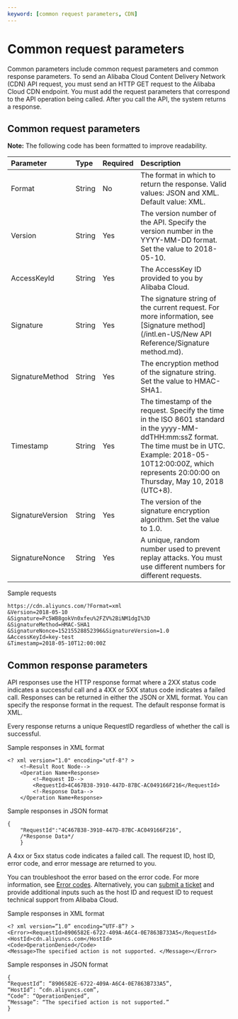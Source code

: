 ```yaml
---
keyword: [common request parameters, CDN]
---
```


# Common request parameters

Common parameters include common request parameters and common response parameters. To send an Alibaba Cloud Content Delivery Network \(CDN\) API request, you must send an HTTP GET request to the Alibaba Cloud CDN endpoint. You must add the request parameters that correspond to the API operation being called. After you call the API, the system returns a response.

## Common request parameters

**Note:** The following code has been formatted to improve readability.

|Parameter|Type|Required|Description|
|:--------|:---|:-------|:----------|
|Format|String|No|The format in which to return the response. Valid values: JSON and XML. Default value: XML.|
|Version|String|Yes|The version number of the API. Specify the version number in the YYYY-MM-DD format. Set the value to 2018-05-10.|
|AccessKeyId|String|Yes|The AccessKey ID provided to you by Alibaba Cloud.|
|Signature|String|Yes|The signature string of the current request. For more information, see [Signature method](/intl.en-US/New API Reference/Signature method.md).|
|SignatureMethod|String|Yes|The encryption method of the signature string. Set the value to HMAC-SHA1.|
|Timestamp|String|Yes|The timestamp of the request. Specify the time in the ISO 8601 standard in the yyyy-MM-ddTHH:mm:ssZ format. The time must be in UTC. Example: 2018-05-10T12:00:00Z, which represents 20:00:00 on Thursday, May 10, 2018 \(UTC+8\). |
|SignatureVersion|String|Yes|The version of the signature encryption algorithm. Set the value to 1.0.|
|SignatureNonce|String|Yes|A unique, random number used to prevent replay attacks. You must use different numbers for different requests.|

Sample requests

```
https://cdn.aliyuncs.com/?Format=xml
&Version=2018-05-10
&Signature=Pc5WB8gokVn0xfeu%2FZV%2BiNM1dgI%3D
&SignatureMethod=HMAC-SHA1
&SignatureNonce=15215528852396&SignatureVersion=1.0
&AccessKeyId=key-test
&Timestamp=2018-05-10T12:00:00Z    
```

## Common response parameters

API responses use the HTTP response format where a 2XX status code indicates a successful call and a 4XX or 5XX status code indicates a failed call. Responses can be returned in either the JSON or XML format. You can specify the response format in the request. The default response format is XML.

Every response returns a unique RequestID regardless of whether the call is successful.

Sample responses in XML format

```
<? xml version="1.0" encoding="utf-8"? > 
    <!—Result Root Node-->
    <Operation Name+Response>
        <!—Request ID-->
        <RequestId>4C467B38-3910-447D-87BC-AC049166F216</RequestId>
        <!-Response Data-->
    </Operation Name+Response>
```

Sample responses in JSON format

```
{
    "RequestId":"4C467B38-3910-447D-87BC-AC049166F216",
    /*Response Data*/
    }
```

A 4xx or 5xx status code indicates a failed call. The request ID, host ID, error code, and error message are returned to you.

You can troubleshoot the error based on the error code. For more information, see [Error codes](https://error-center.alibabacloud.com). Alternatively, you can [submit a ticket](https://workorder-intl.console.aliyun.com/#/ticket/createIndex) and provide additional inputs such as the host ID and request ID to request technical support from Alibaba Cloud.

Sample responses in XML format

```
<? xml version=”1.0” encoding=”UTF-8”? >
<Error><RequestId>8906582E-6722-409A-A6C4-0E7863B733A5</RequestId>   
<HostId>cdn.aliyuncs.com</HostId>   
<Code>OperationDenied</Code>   
<Message>The specified action is not supported. </Message></Error>
```

Sample responses in JSON format

```
{    
“RequestId”: “8906582E-6722-409A-A6C4-0E7863B733A5”,    
“HostId”: “cdn.aliyuncs.com”,    
“Code”: “OperationDenied”,    
“Message”: “The specified action is not supported.”
}
```

